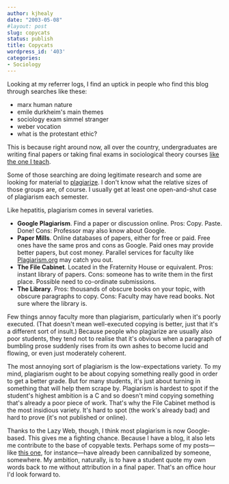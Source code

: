 ```yaml
---
author: kjhealy
date: "2003-05-08"
#layout: post
slug: copycats
status: publish
title: Copycats
wordpress_id: '403'
categories:
- Sociology
---
```


Looking at my referrer logs, I find an uptick in people who find this blog through searches like these:

-   marx human nature
-   emile durkheim's main themes
-   sociology exam simmel stranger
-   weber vocation
-   what is the protestant ethic?

This is because right around now, all over the country, undergraduates are writing final papers or taking final exams in sociological theory courses [like the one I teach](http://www.kieranhealy.org/files/teaching/spring03/soc300-syllabus-s03.pdf).

Some of those searching are doing legitimate research and some are looking for material to [plagiarize](http://www.com-www.com/musiclyrics/lehrertom-lobachevsky.html). I don't know what the relative sizes of those groups are, of course. I usually get at least one open-and-shut case of plagiarism each semester.

Like hepatitis, plagiarism comes in several varieties.

-  **Google Plagiarism**. Find a paper or discussion online. Pros: Copy. Paste. Done! Cons: Professor may also know about Google.
-   **Paper Mills**. Online databases of papers, either for free or paid. Free ones have the same pros and cons as Google. Paid ones may provide better papers, but cost money. Parallel services for faculty like [Plagiarism.org](http://www.plagiarism.org/free_trial.html#) may catch you out.
-   **The File Cabinet**. Located in the Fraternity House or equivalent. Pros: instant library of papers. Cons: someone has to write them in the first place. Possible need to co-ordinate submissions.
-   **The Library**. Pros: thousands of obscure books on your topic, with obscure paragraphs to copy. Cons: Faculty may have read books. Not sure where the library is.

Few things annoy faculty more than plagiarism, particularly when it's poorly executed. (That doesn't mean well-executed copying is better, just that it's a different sort of insult.) Because people who plagiarize are usually also poor students, they tend not to realise that it's obvious when a paragraph of bumbling prose suddenly rises from its own ashes to become lucid and flowing, or even just moderately coherent.

The most annoying sort of plagiarism is the low-expectations variety. To my mind, plagiarism ought to be about copying something really good in order to get a better grade. But for many students, it's just about turning in something that will help them scrape by. Plagiarism is hardest to spot if the student's highest ambition is a C and so doesn't mind copying something that's already a poor piece of work. That's why the File Cabinet method is the most insidious variety. It's hard to spot (the work's already bad) and hard to prove (it's not published or online).

Thanks to the Lazy Web, though, I think most plagiarism is now Google-based. This gives me a fighting chance. Because I have a blog, it also lets me contribute to the base of copyable texts. Perhaps some of my posts—like [this one](http://www.kieranhealy.org/blog/archives/000353.html), for instance—have already been cannibalized by someone, somewhere. My ambition, naturally, is to have a student quote my own words back to me without attribution in a final paper. That's an office hour I'd look forward to.
